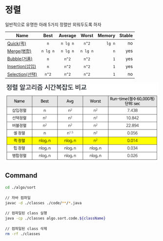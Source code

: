 # 정렬

일반적으로 유명한 아래 5가지 정렬만 외워두도록 하자

| Name                                     |   Best   | Average  |  Worst   | Memory | Stable |
| ---------------------------------------- | :------: | :------: | :------: | -----: | -----: |
| [Quick(퀵)](./code/Quick.java)           |   `n`    | `n lg n` |  `n^2`   | `lg n` |     no |
| [Merge(병합)](./code/Merge.java)         | `n lg n` | `n lg n` | `n lg n` |    `n` |    yes |
| [Bubble(거품)](./code/Bubble.java)       |   `n`    |  `n^2`   |  `n^2`   |    `1` |    yes |
| [Insertion(삽입)](./code/Insertion.java) |   `n`    |  `n^2`   |  `n^2`   |    `1` |    yes |
| [Selection(선택)](./code/Selection.java) |  `n^2`   |  `n^2`   |  `n^2`   |    `1` |     no |

![compare](./img/compare.png)

## Command

```sh
cd ./algo/sort

// 자바 컴파일
javac -d ./classes ./code/**/*.java

// 컴파일된 class 실행
java -cp ./classes algo.sort.code.${className}

// 컴파일된 class 삭제
rm -rf ./classes
```
